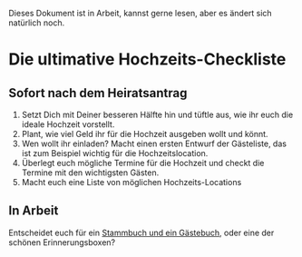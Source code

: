
Dieses Dokument ist in Arbeit, kannst gerne lesen, aber es ändert sich natürlich noch.
<h1>Die ultimative Hochzeits-Checkliste</h1>
<h2>Sofort nach dem Heiratsantrag</h2>
<ol>
<li>Setzt Dich mit Deiner besseren Hälfte hin und tüftle aus, wie ihr euch die ideale Hochzeit vorstellt.</li>
<li>Plant, wie viel Geld ihr für die Hochzeit ausgeben wollt und könnt.</li>
<li>Wen wollt ihr einladen? Macht einen ersten Entwurf der Gästeliste, das ist zum Beispiel wichtig für die Hochzeitslocation.</li>
<li>Überlegt euch mögliche Termine für die Hochzeit und checkt die Termine mit den wichtigsten Gästen.</li>
<li>Macht euch eine Liste von möglichen Hochzeits-Locations</li>
</ol>
<h2>In Arbeit</h2>
Entscheidet euch für ein <a href="https://glueckundsegen.de/stammbuch/">Stammbuch und ein Gästebuch</a>, oder eine der schönen Erinnerungsboxen?

